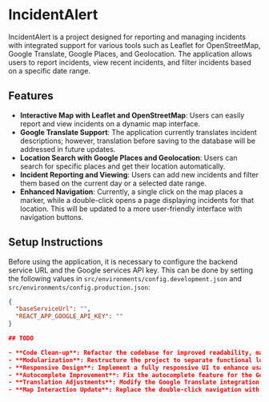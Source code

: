 # IncidentAlert

IncidentAlert is a project designed for reporting and managing incidents with integrated support for various tools such as Leaflet for OpenStreetMap, Google Translate, Google Places, and Geolocation. The application allows users to report incidents, view recent incidents, and filter incidents based on a specific date range.

## Features

- **Interactive Map with Leaflet and OpenStreetMap**: Users can easily report and view incidents on a dynamic map interface.
- **Google Translate Support**: The application currently translates incident descriptions; however, translation before saving to the database will be addressed in future updates.
- **Location Search with Google Places and Geolocation**: Users can search for specific places and get their location automatically.
- **Incident Reporting and Viewing**: Users can add new incidents and filter them based on the current day or a selected date range.
- **Enhanced Navigation**: Currently, a single click on the map places a marker, while a double-click opens a page displaying incidents for that location. This will be updated to a more user-friendly interface with navigation buttons.

## Setup Instructions

Before using the application, it is necessary to configure the backend service URL and the Google services API key. This can be done by setting the following values in `src/environments/config.development.json` and `src/environments/config.production.json`:

```json
{
  "baseServiceUrl": "",
  "REACT_APP_GOOGLE_API_KEY": ""
}

## TODO

- **Code Clean-up**: Refactor the codebase for improved readability, maintainability, and adherence to best practices.
- **Modularization**: Restructure the project to separate functional logic and presentation within components.
- **Responsive Design**: Implement a fully responsive UI to enhance usability on various screen sizes, including mobile devices.
- **Autocomplete Improvement**: Fix the autocomplete feature for the Google Places API to ensure accurate and reliable location searches.
- **Translation Adjustments**: Modify the Google Translate integration so that incidents are not translated before being saved to the database, preserving the original language in records.
- **Map Interaction Update**: Replace the double-click navigation with a button in the sidebar. After clicking on a location on the map, the user should be able to navigate to the incident details page for that location via a sidebar button.


